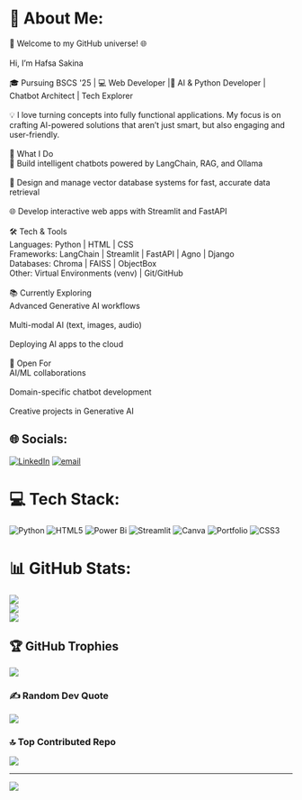 # 💫 About Me:
🚀 Welcome to my GitHub universe! 🌐<br><br>Hi, I’m Hafsa Sakina<br><br>🎓 Pursuing BSCS '25 | 💻 Web Developer |🚀 AI & Python Developer | Chatbot Architect | Tech Explorer<br><br>💡 I love turning concepts into fully functional applications. My focus is on crafting AI-powered solutions that aren’t just smart, but also engaging and user-friendly.<br><br>🔹 What I Do<br>🤖 Build intelligent chatbots powered by LangChain, RAG, and Ollama<br><br>📂 Design and manage vector database systems for fast, accurate data retrieval<br><br>🌐 Develop interactive web apps with Streamlit and FastAPI<br><br>🛠 Tech & Tools<br>Languages: Python | HTML | CSS<br>Frameworks: LangChain | Streamlit | FastAPI | Agno | Django<br>Databases: Chroma | FAISS | ObjectBox<br>Other: Virtual Environments (venv) | Git/GitHub<br><br>📚 Currently Exploring<br>Advanced Generative AI workflows<br><br>Multi-modal AI (text, images, audio)<br><br>Deploying AI apps to the cloud<br><br>🤝 Open For<br>AI/ML collaborations<br><br>Domain-specific chatbot development<br><br>Creative projects in Generative AI


## 🌐 Socials:
[![LinkedIn](https://img.shields.io/badge/LinkedIn-%230077B5.svg?logo=linkedin&logoColor=white)](https://linkedin.com/in/https://www.linkedin.com/in/hafsa-sakina-a6b799274/) [![email](https://img.shields.io/badge/Email-D14836?logo=gmail&logoColor=white)](mailto:hafsasakina1@gmail.com) 

# 💻 Tech Stack:
![Python](https://img.shields.io/badge/python-3670A0?style=for-the-badge&logo=python&logoColor=ffdd54) ![HTML5](https://img.shields.io/badge/html5-%23E34F26.svg?style=for-the-badge&logo=html5&logoColor=white) ![Power Bi](https://img.shields.io/badge/power_bi-F2C811?style=for-the-badge&logo=powerbi&logoColor=black) ![Streamlit](https://img.shields.io/badge/Streamlit-%23FE4B4B.svg?style=for-the-badge&logo=streamlit&logoColor=white) ![Canva](https://img.shields.io/badge/Canva-%2300C4CC.svg?style=for-the-badge&logo=Canva&logoColor=white) ![Portfolio](https://img.shields.io/badge/Portfolio-%23000000.svg?style=for-the-badge&logo=firefox&logoColor=#FF7139) ![CSS3](https://img.shields.io/badge/css3-%231572B6.svg?style=for-the-badge&logo=css3&logoColor=white)
# 📊 GitHub Stats:
![](https://github-readme-stats.vercel.app/api?username=Sakinahafsa&theme=dark&hide_border=false&include_all_commits=false&count_private=false)<br/>
![](https://nirzak-streak-stats.vercel.app/?user=Sakinahafsa&theme=dark&hide_border=false)<br/>
![](https://github-readme-stats.vercel.app/api/top-langs/?username=Sakinahafsa&theme=dark&hide_border=false&include_all_commits=false&count_private=false&layout=compact)

## 🏆 GitHub Trophies
![](https://github-profile-trophy.vercel.app/?username=Sakinahafsa&theme=radical&no-frame=false&no-bg=true&margin-w=4)

### ✍️ Random Dev Quote
![](https://quotes-github-readme.vercel.app/api?type=horizontal&theme=radical)

### 🔝 Top Contributed Repo
![](https://github-contributor-stats.vercel.app/api?username=Sakinahafsa&limit=5&theme=dark&combine_all_yearly_contributions=true)

---
[![](https://visitcount.itsvg.in/api?id=Sakinahafsa&icon=0&color=0)](https://visitcount.itsvg.in)

<!-- Proudly created with GPRM ( https://gprm.itsvg.in ) -->
